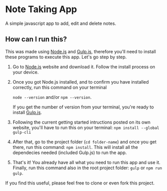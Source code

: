 # Note Taking App

A simple javascript app to add, edit and delete notes.

## How can I run this?

This was made using [Node.js](https://nodejs.org/en/) and [Gulp.js](https://gulpjs.com/), therefore you'll need to install these programs to execute this app. Let's go step by step.

1. Go to [Node.js](https://nodejs.org/en/) website and download it. Follow the install process on your device.

2. Once you got Node.js installed, and to confirm you have installed correctly, run this command on your terminal 

    ``node --version`` and/or ``npm --version``. 

    If you get the number of version from your terminal, you're ready to install [Gulp.js](https://gulpjs.com/).

3. Following the current getting started intructions posted on its own website, you'll have to run this on your terminal: ``npm install --global gulp-cli``

4. After that, go to the project folder (``cd folder-name``) and once you get there, run this command: ``npm install``. This will install all the dependecies needed (included Gulp.js) to run the app.

5. That's it! You already have all what you need to run this app and use it. Finally, run this command also in the root project folder: ``gulp`` or ``npm run gulp``.

If you find this useful, please feel free to clone or even fork this project.

